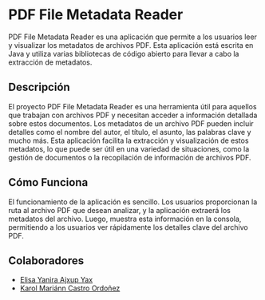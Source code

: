 # PDF File Metadata Reader
PDF File Metadata Reader es una aplicación que permite a los usuarios leer y visualizar los metadatos de archivos PDF. Esta aplicación está escrita en Java y utiliza varias bibliotecas de código abierto para llevar a cabo la extracción de metadatos.

## Descripción

El proyecto PDF File Metadata Reader es una herramienta útil para aquellos que trabajan con archivos PDF y necesitan acceder a información detallada sobre estos documentos. Los metadatos de un archivo PDF pueden incluir detalles como el nombre del autor, el título, el asunto, las palabras clave y mucho más. Esta aplicación facilita la extracción y visualización de estos metadatos, lo que puede ser útil en una variedad de situaciones, como la gestión de documentos o la recopilación de información de archivos PDF.

## Cómo Funciona

El funcionamiento de la aplicación es sencillo. Los usuarios proporcionan la ruta al archivo PDF que desean analizar, y la aplicación extraerá los metadatos del archivo. Luego, muestra esta información en la consola, permitiendo a los usuarios ver rápidamente los detalles clave del archivo PDF.

## Colaboradores
- [Elisa Yanira Ajxup Yax](https://github.com/LisAY22)
- [Karol Mariánn Castro Ordoñez](https://github.com/Karmaz-29)